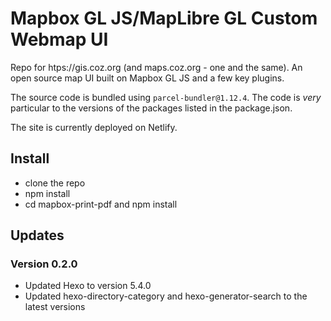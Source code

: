 # Mapbox GL JS/MapLibre GL Custom Webmap UI
Repo for htps://gis.coz.org (and maps.coz.org - one and the same). An open source map UI built on Mapbox GL JS and a few key plugins.

The source code is bundled using `parcel-bundler@1.12.4`. The code is *very* particular to the versions of the packages listed in the package.json.

The site is currently deployed on Netlify.

## Install

- clone the repo
- npm install
- cd mapbox-print-pdf and npm install

## Updates

### Version 0.2.0

- Updated Hexo to version 5.4.0
- Updated hexo-directory-category and hexo-generator-search to the latest versions
